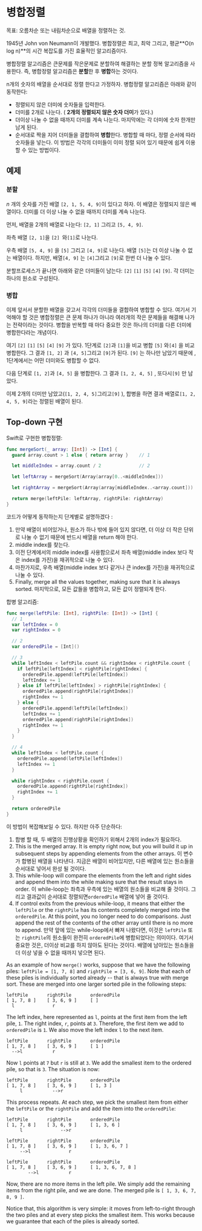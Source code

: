 # 병합정렬

목표: 오름차순 또는 내림차순으로 배열을 정렬하는 것.

 1945년  John von Neumann이 개발했다. 병합정렬은 최고, 최악 그리고, 평균**O(n log n)**의 시간 복잡도를 가진 효율적인 알고리즘이다.

병합정렬 알고리즘은 큰문제를 작은문제로 분할하여 해결하는 분할 정복 알고리즘을 사용한다. 즉, 병합정렬 알고리즘은 **분할**한 후 **병합**하는 것이다. 

n개의 숫자의 배열을 순서대로 정렬 한다고 가정하자. 
병합정렬 알고리즘은 아래와 같이 동작한다:

- 정렬되지 않은 더미에 숫자들을 입력한다.
- 더미를 2개로 나눈다.  ( **2개의 정렬되지 않은 숫자 더미**가 있다.)
- 더이상 나눌 수 없을 때까지 더미를 계속 나눈다. 마지막에는 각 더미에 숫자 한개만 남게 된다.
- 순서대로 짝을 지어 더미들을 결합하여 **병합**한다.  병합할 때 마다, 정렬 순서에 따라 숫자들을 넣는다. 이 방법은 각각의 더미들이 이미 정렬 되어 있기 때문에 쉽게 이용할 수 있는 방법이다.

## 예제

### 분할

 *n* 개의 숫자를 가진 배열 `[2, 1, 5, 4, 9]`이 있다고 하자. 이 배열은 정렬되지 않은 배열이다. 더미를 더 이상 나눌 수  없을 때까지 더미를  계속 나눈다.

먼저, 배열을 2개의 배열로 나눈다: `[2, 1]`  그리고  `[5, 4, 9]`.

좌측 배열 `[2, 1]`을  `[2] `와`[1]`로 나눈다.

우측 배열  `[5, 4, 9]` 을 `[5]` 그리고  `[4, 9]`로 나눈다. 배열 `[5]`는 더 이상 나눌 수 없는 배열이다. 하지만,  배열`[4, 9]` 는  `[4]`그리고 `[9]`로 한번 더 나눌 수 있다.

분할프로세스가 끝나면 아래와 같은 더미들이 남는다: `[2]` `[1]` `[5]` `[4]` `[9]`. 각 더미는 하나의 원소로 구성된다.

### 병합

이제 앞서서 분할한 배열을 갖고서 각각의 더미들을 결합하여 병합할 수 있다. 여기서 기억해야 할 것은 병합정렬은 큰 문제 하나가 아니라 여러개의 작은 문제들을 해결해 나가는 전략이라는 것이다. 병합을 반복할 때 마다 중요한 것은 하나의 더미를 다른 더미에 병합한다라는 개념이다.



여기  `[2]` `[1]` `[5]` `[4]` `[9]` 가 있다. 1단계로  `[2]`과 `[1]`을 비교 병합 `[5]` 와`[4]` 을 비교 병합한다. 그 결과  `[1, 2]` 과 `[4, 5]`그리고 `[9]`가 된다.   `[9]` 는 하나만 남았기 때문에 , 1단계에서는 어떤 더미와도 병합할 수 없다.

다음 단계로 `[1, 2]`과 `[4, 5]` 을 병합한다. 그 결과 `[1, 2, 4, 5]` , 또다시`[9]` 만 남았다.



 이제 2개의 더미만 남았고(`[1, 2, 4, 5]`그리고`[9]` ),  합병을 하면  결과 배열로`[1, 2, 4, 5, 9]`라는 정렬된 배열이 된다.

## Top-down 구현

Swift로 구현한 병합정렬:

```swift
func mergeSort(_ array: [Int]) -> [Int] {
  guard array.count > 1 else { return array }    // 1

  let middleIndex = array.count / 2              // 2

  let leftArray = mergeSort(Array(array[0..<middleIndex]))             // 3

  let rightArray = mergeSort(Array(array[middleIndex..<array.count]))  // 4

  return merge(leftPile: leftArray, rightPile: rightArray)             // 5
}
```

코드가 어떻게 동작하는지 단계별로 설명하겠다 :

1. 만약 배열이 비어있거나, 원소가 하나 밖에 들어 있지 않다면, 더 이상 더 작은 단위로 나눌 수 없기 때문에 반드시 배열을 return 해야 한다.
2. middle index를 찾는다.
3. 이전 단계에서의 middle index를 사용함으로서 좌측 배열(middle index 보다 작은 index를 가진)을 재귀적으로 나눌 수 있다.
4. 마찬가지로, 우측 배열(middle index 보다 같거나 큰 index를 가진)을 재귀적으로 나눌 수 있다. 
5. Finally, merge all the values together, making sure that it is always sorted. 마지막으로, 모든 값들을 병합하고,  모든 값이 정렬되게 한다.

합병 알고리즘:

```swift
func merge(leftPile: [Int], rightPile: [Int]) -> [Int] {
  // 1
  var leftIndex = 0
  var rightIndex = 0

  // 2 
  var orderedPile = [Int]()

  // 3
  while leftIndex < leftPile.count && rightIndex < rightPile.count {
    if leftPile[leftIndex] < rightPile[rightIndex] {
      orderedPile.append(leftPile[leftIndex])
      leftIndex += 1
    } else if leftPile[leftIndex] > rightPile[rightIndex] {
      orderedPile.append(rightPile[rightIndex])
      rightIndex += 1
    } else {
      orderedPile.append(leftPile[leftIndex])
      leftIndex += 1
      orderedPile.append(rightPile[rightIndex])
      rightIndex += 1
    }
  }

  // 4
  while leftIndex < leftPile.count {
    orderedPile.append(leftPile[leftIndex])
    leftIndex += 1
  }

  while rightIndex < rightPile.count {
    orderedPile.append(rightPile[rightIndex])
    rightIndex += 1
  }

  return orderedPile
}
```

이 방법이 복잡해보일 수 있다. 하지만 아주 단순하다:

1. 합병 할 때, 두 배열의 진행상황을 확인하기 위해서 2개의 index가 필요하다.
2. This is the merged array. It is empty right now, but you will build it up in subsequent steps by appending elements from the other arrays. 이 변수가 합병된 배열을 나타낸다. 지금은 배열이 비어있지만, 다른 배열에 있는 원소들을 순서대로 넣어서 완성 될 것이다.
3. This while-loop will compare the elements from the left and right sides and append them into the  while making sure that the result stays in order. 이 while-loop는 좌측과 우측에 있는 배열의 원소들을 비교해 줄 것이다. 그리고 결과값이 순서대로 정렬되면`orderedPile` 배열에 넣어 줄 것이다. 
4. If control exits from the previous while-loop, it means that either the `leftPile` or the `rightPile` has its contents completely merged into the `orderedPile`. At this point, you no longer need to do comparisons. Just append the rest of the contents of the other array until there is no more to append. 만약 앞에 있는 while-loop에서 빠져 나왔다면, 이것은 `leftPile` 또는 `rightPile`의 원소들이 완전히 `orderedPile`에 병합되었다는 의미이다. 여기서 중요한 것은, 더이상 비교를 하지 않아도 된다는 것이다.  배열에 남아있는 원소들을 더 이상 넣을 수 없을 때까지 넣으면 된다.  

As an example of how `merge()` works, suppose that we have the following piles: `leftPile = [1, 7, 8]` and `rightPile = [3, 6, 9]`. Note that each of these piles is individually sorted already -- that is always true with merge sort. These are merged into one larger sorted pile in the following steps:

```
leftPile       rightPile       orderedPile
[ 1, 7, 8 ]    [ 3, 6, 9 ]     [ ]
  l              r

```

The left index, here represented as `l`, points at the first item from the left pile, `1`. The right index, `r`, points at `3`. Therefore, the first item we add to `orderedPile` is `1`. We also move the left index `l` to the next item.

```
leftPile       rightPile       orderedPile
[ 1, 7, 8 ]    [ 3, 6, 9 ]     [ 1 ]
  -->l           r

```

Now `l` points at `7` but `r` is still at `3`. We add the smallest item to the ordered pile, so that is `3`. The situation is now:

```
leftPile       rightPile       orderedPile
[ 1, 7, 8 ]    [ 3, 6, 9 ]     [ 1, 3 ]
     l           -->r

```

This process repeats. At each step, we pick the smallest item from either the `leftPile` or the `rightPile` and add the item into the `orderedPile`:

```
leftPile       rightPile       orderedPile
[ 1, 7, 8 ]    [ 3, 6, 9 ]     [ 1, 3, 6 ]
     l              -->r

leftPile       rightPile       orderedPile
[ 1, 7, 8 ]    [ 3, 6, 9 ]     [ 1, 3, 6, 7 ]
     -->l              r

leftPile       rightPile       orderedPile
[ 1, 7, 8 ]    [ 3, 6, 9 ]     [ 1, 3, 6, 7, 8 ]
        -->l           r

```

Now, there are no more items in the left pile. We simply add the remaining items from the right pile, and we are done. The merged pile is `[ 1, 3, 6, 7, 8, 9 ]`.

Notice that, this algorithm is very simple: it moves from left-to-right through the two piles and at every step picks the smallest item. This works because we guarantee that each of the piles is already sorted.